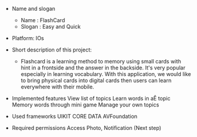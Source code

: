 - Name and slogan 
    - Name : FlashCard
    - Slogan : Easy and Quick

- Platform: IOs

- Short description of this project:
    - Flashcard is a learning method to memory using small cards with hint in a frontside and the answer in the backside. It's very popular especially in learning vocabulary. With this application, we would like to bring physical cards into digital cards then users can learn everywhere with their mobile.

- Implemented features 
    View list of topics
    Learn words in aÊ topic
    Memory words through mini game
    Manage your own topics

- Used frameworks
    UIKIT
    CORE DATA
    AVFoundation

- Required permissions 
    Access Photo, Notification (Next step)
